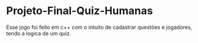 # Projeto-Final-Quiz-Humanas
Esse jogo foi feito em c++ com o intuito de cadastrar questões e jogadores, tendo a logica de um quiz.
